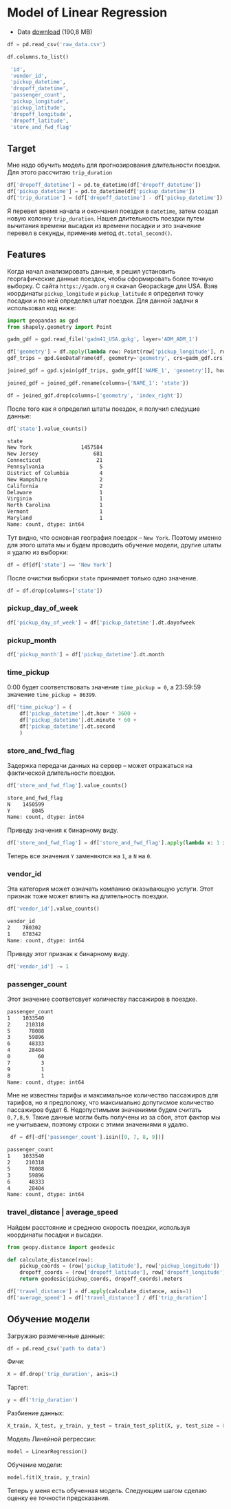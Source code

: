 # Model of Linear Regression

- Data [download](https://vk.com/doc331385305_679741102?hash=N7ULRVyk8RqTCw3Xu3elyLlcAfyXPG7a171xshEPPqD&dl=HYQWcE8QzYuTim2a1qvjItx1MOND3BCuZrov89c5Lmo&from_module=vkmsg_desktop) (190,8 MB)

```python
df = pd.read_csv('raw_data.csv')
```

```python
df.columns.to_list()
```

```bash
 'id',
 'vendor_id',
 'pickup_datetime',
 'dropoff_datetime',
 'passenger_count',
 'pickup_longitude',
 'pickup_latitude',
 'dropoff_longitude',
 'dropoff_latitude',
 'store_and_fwd_flag'
```

## Target

Мне надо обучить модель для прогнозирования длительности поездки. Для этого рассчитаю `trip_duration`

```python
df['dropoff_datetime'] = pd.to_datetime(df['dropoff_datetime'])
df['pickup_datetime'] = pd.to_datetime(df['pickup_datetime'])
df['trip_duration'] = (df['dropoff_datetime'] - df['pickup_datetime']).dt.total_seconds()
```

Я перевел время начала и окончания поездки в `datetime`, затем создал новую колонку `trip_duration`. Нашел длительность поездки путем вычитания времени высадки из времени посадки и это значение перевел в секунды, применив метод `dt.total_second()`.

## Features

Когда начал анализировать данные, я решил установить георгафические данные поездок, чтобы сформировать более точную выборку. С сайта `https://gadm.org` я скачал Geopackage для USA. Взяв координаты `pickup_longitude` и `pickup_latitude` я определил точку посадки и по ней определял штат поездки. Для данной задачи я использовал код ниже:

```python
import geopandas as gpd
from shapely.geometry import Point

gadm_gdf = gpd.read_file('gadm41_USA.gpkg', layer='ADM_ADM_1')

df['geometry'] = df.apply(lambda row: Point(row['pickup_longitude'], row['pickup_latitude']), axis=1)
gdf_trips = gpd.GeoDataFrame(df, geometry='geometry', crs=gadm_gdf.crs)

joined_gdf = gpd.sjoin(gdf_trips, gadm_gdf[['NAME_1', 'geometry']], how='left', predicate='within')

joined_gdf = joined_gdf.rename(columns={'NAME_1': 'state'})

df = joined_gdf.drop(columns=['geometry', 'index_right'])
```

После того как я определил штаты поездок, я получил следущие данные: 

```python
df['state'].value_counts()
```

```bash
state
New York                1457584
New Jersey                  681
Connecticut                  21
Pennsylvania                  5
District of Columbia          4
New Hampshire                 2
California                    2
Delaware                      1
Virginia                      1
North Carolina                1
Vermont                       1
Maryland                      1
Name: count, dtype: int64
```

Тут видно, что основная география поездок – `New York`. Поэтому именно для этого штата мы и будем проводить обучение модели, другие штаты я удалю из выборки:

```python
df = df[df['state'] == 'New York']
```
После очистки выборки `state` принимает только одно значение.

```python
df = df.drop(columns=['state'])
```
### pickup_day_of_week

```python
df['pickup_day_of_week'] = df['pickup_datetime'].dt.dayofweek
```

### pickup_month

```python
df['pickup_month'] = df['pickup_datetime'].dt.month
```

### time_pickup

0:00 будет соответствовать значение `time_pickup = 0`, а 23:59:59 значение `time_pickup = 86399`.

```python
df['time_pickup'] = (
    df['pickup_datetime'].dt.hour * 3600 +
    df['pickup_datetime'].dt.minute * 60 +
    df['pickup_datetime'].dt.second 
    )
```
###

### store_and_fwd_flag

Задержка передачи данных на сервер – может отражаться на фактической длительности поездки.

```python
df['store_and_fwd_flag'].value_counts()
```

```bash
store_and_fwd_flag
N    1450599
Y       8045
Name: count, dtype: int64
```

Приведу значения к бинарному виду. 

```python
df['store_and_fwd_flag'] = df['store_and_fwd_flag'].apply(lambda x: 1 if x == 'Y' else 0)
```

Теперь все значения `Y` заменяются на `1`, а `N` на `0`.

### vendor_id

Эта категория может означать компанию оказывающую услуги. Этот признак тоже может влиять на длительность поездки.

```python
df['vendor_id'].value_counts()
```

```bash
vendor_id
2    780302
1    678342
Name: count, dtype: int64
```

Приведу этот признак к бинарному виду.

```python
df['vendor_id'] -= 1
```

### passenger_count

Этот значение соответсвует количеству пассажиров в поездке.

```bash
passenger_count
1    1033540
2     210318
5      78088
3      59896
6      48333
4      28404
0         60
7          3
9          1
8          1
Name: count, dtype: int64
```
Мне не известны тарифы и максимальное количество пассажиров для тарифов, но я предположу, что максимально допутисмое количество пассажиров будет 6. Недопустимыми значениями будем считать `0,7,8,9`. Такие данные могли быть получены из за сбоя, этот фактор мы не учитываем, поэтому строки с этими значениями я удалю.

```python
 df = df[~df['passenger_count'].isin([0, 7, 8, 9])]
```

```bash
passenger_count
1    1033540
2     210318
5      78088
3      59896
6      48333
4      28404
Name: count, dtype: int64
```
### travel_distance | average_speed

Найдем расстояние и среднюю скорость поездки, используя координаты посадки и высадки.

```python
from geopy.distance import geodesic

def calculate_distance(row):
    pickup_coords = (row['pickup_latitude'], row['pickup_longitude'])
    dropoff_coords = (row['dropoff_latitude'], row['dropoff_longitude'])
    return geodesic(pickup_coords, dropoff_coords).meters

df['travel_distance'] = df.apply(calculate_distance, axis=1)
df['average_speed'] = df['travel_distance'] / df['trip_duration']
```
## Обучение модели 

Загружаю размеченные данные:

```python
df = pd.read_csv('path to data')
```

Фичи:

```python
X = df.drop('trip_duration', axis=1)
```

Таргет:

```python
y = df('trip_duration')
```
Разбиение данных:

```python
X_train, X_test, y_train, y_test = train_test_split(X, y, test_size = 0.2, random_state = 42)
```

Модель Линейной регрессии:

```python
model = LinearRegression()
```

Обучение модели:

```python
model.fit(X_train, y_train)
```

Теперь у меня есть обученная модель. Следующим шагом сделаю оценку ее точности предсказания.





